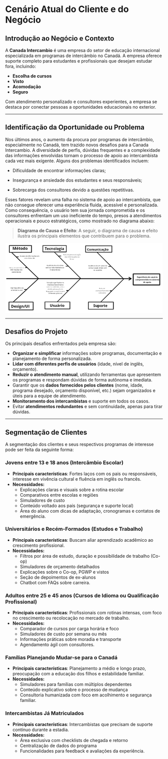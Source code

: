 # Cenário Atual do Cliente e do Negócio

## Introdução ao Negócio e Contexto

A **Canada Intercambio** é uma empresa do setor de educação internacional especializada em programas de intercâmbio no Canadá. A empresa oferece suporte completo para estudantes e profissionais que desejam estudar fora, incluindo:

- **Escolha de cursos**
- **Visto**
- **Acomodação**
- **Seguro**

Com atendimento personalizado e consultores experientes, a empresa se destaca por conectar pessoas a oportunidades educacionais no exterior.

---

## Identificação da Oportunidade ou Problema

Nos últimos anos, o aumento da procura por programas de intercâmbio, especialmente no Canadá, tem trazido novos desafios para a Canada Intercambio. A diversidade de perfis, dúvidas frequentes e a complexidade das informações envolvidas tornam o processo de apoio ao intercambista cada vez mais exigente. Alguns dos problemas identificados incluem:

- Dificuldade de encontrar informações claras;

- Insegurança e ansiedade dos estudantes e seus responsáveis;

- Sobrecarga dos consultores devido a questões repetitivas.

Esses fatores revelam uma falha no sistema de apoio ao intercambista, que não consegue oferecer uma experiência fluida, acessível e personalizada. Como consequência, o usuário tem sua jornada comprometida e os consultores enfrentam um uso ineficiente do tempo, presos a atendimentos operacionais e pouco estratégicos, como mostrado no diagrama abaixo:

> **Diagrama de Causa e Efeito**: A seguir, o diagrama de causa e efeito ilustra os principais elementos que contribuem para o problema.

![Diagrama Causa e Efeito](images/diagrama.jpeg)

---

## Desafios do Projeto

Os principais desafios enfrentados pela empresa são:

- **Organizar e simplificar** informações sobre programas, documentação e planejamento de forma personalizada.
- **Lidar com diferentes perfis de usuários** (idade, nível de inglês, orçamento).
- **Reduzir o atendimento manual**, utilizando ferramentas que apresentem os programas e respondam dúvidas de forma autônoma e imediata.
- Garantir que os **dados fornecidos pelos clientes** (nome, idade, programa desejado, orçamento disponível, etc.) sejam organizados e úteis para a equipe de atendimento.
- **Monitoramento dos intercambistas** e suporte em todos os casos.
- Evitar **atendimentos redundantes** e sem continuidade, apenas para tirar dúvidas.

---

## Segmentação de Clientes

A segmentação dos clientes e seus respectivos programas de interesse pode ser feita da seguinte forma:

### Jovens entre 13 e 18 anos (Intercâmbio Escolar)

- **Principais características**: Fortes laços com os pais ou responsáveis, interesse em vivência cultural e fluência em inglês ou francês.
- **Necessidades:**
    - Explicações claras e visuais sobre a rotina escolar
    - Comparativos entre escolas e regiões
    - Simuladores de custo
    - Conteúdo voltado aos pais (segurança e suporte local)
    - Área do aluno com dicas de adaptação, cronogramas e contatos de emergência.

### Universitários e Recém-Formados (Estudos e Trabalho)

- **Principais características**: Buscam aliar aprendizado acadêmico ao crescimento profissional.
- **Necessidades:**
    - Filtros por área de estudo, duração e possibilidade de trabalho (Co-op)
    - Simuladores de orçamento detalhados
    - Explicações sobre o Co-op, PGWP e vistos
    - Seção de depoimentos de ex-alunos
    - Chatbot com FAQs sobre carreira.

### Adultos entre 25 e 45 anos (Cursos de Idioma ou Qualificação Profissional)

- **Principais características**: Profissionais com rotinas intensas, com foco no crescimento ou recolocação no mercado de trabalho.
- **Necessidades:**
    - Comparador de cursos por carga horária e foco
    - Simuladores de custo por semana ou mês
    - Informações práticas sobre moradia e transporte
    - Agendamento ágil com consultores.

### Famílias Planejando Mudar-se para o Canadá

- **Principais características**: Planejamento a médio e longo prazo, preocupação com a educação dos filhos e estabilidade familiar.
- **Necessidades:**
  - Simuladores para famílias com múltiplos dependentes
  - Conteúdo explicativo sobre o processo de mudança
  - Consultoria humanizada com foco em acolhimento e segurança familiar.

### Intercambistas Já Matriculados

- **Principais características**: Intercambistas que precisam de suporte contínuo durante a estadia.
- **Necessidades:**
  - Área exclusiva com checklists de chegada e retorno
  - Centralização de dados do programa
  - Funcionalidades para feedback e avaliações da experiência.
